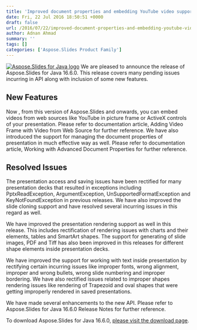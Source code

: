 ```yaml
---
title: 'Improved document properties and embedding YouTube video support included in Aspose.Slides for Java 16.6.0'
date: Fri, 22 Jul 2016 18:50:51 +0000
draft: false
url: /2016/07/22/improved-document-properties-and-embedding-youtube-video-support-included-in-aspose.slides-for-java-16.6.0/
author: Adnan Ahmad
summary: ''
tags: []
categories: ['Aspose.Slides Product Family']
---
```


[![][1]](https://blog.aspose.com/wp-content/uploads/sites/2/2013/08/aspose-Slides-for-Java_100.png) We are pleased to announce the release of Aspose.Slides for Java 16.6.0. This release covers many pending issues incurring in API along with inclusion of some new features.

## New Features

Now , from this version of Aspose.Slides and onwards, you can embed videos from web sources like YouTube in picture frame or ActiveX controls of your presentation. Please refer to documentation article, Adding Video Frame with Video from Web Source for further reference. We have also introduced the support for managing the document properties of presentation in much effective way as well. Please refer to documentation article, Working with Advanced Document Properties for further reference.

## Resolved Issues

The presentation access and saving issues have been rectified for many presentation decks that resulted in exceptions including PptxReadException, ArgumentException, UnSupportedFormatException and KeyNotFoundException in previous releases. We have also improved the slide cloning support and have resolved several incurring issues in this regard as well.

We have improved the presentation rendering support as well in this release. This includes rectification of rendering issues with charts and their elements, tables and SmartArt shapes. The support for generating of slide images, PDF and Tiff has also been improved in this releases for different shape elements inside presentation decks.

We have improved the support for working with text inside presentation by rectifying certain incurring issues like improper fonts, wrong alignment, improper and wrong bullets, wrong slide numbering and improper bordering. We have also rectified issues related to improper shapes rendering issues like rendering of Trapezoid and oval shapes that were getting improperly rendered in saved presentations.

We have made several enhancements to the new API. Please refer to Aspose.Slides for Java 16.6.0 Release Notes for further reference.

To download Aspose.Slides for Java 16.6.0, [please visit the download page][2].




[1]: https://blog.aspose.com/wp-content/uploads/sites/2/2013/08/aspose-Slides-for-Java_100.png "Aspose.Slides for Java logo"
[2]: https://downloads.aspose.com/slides/java




